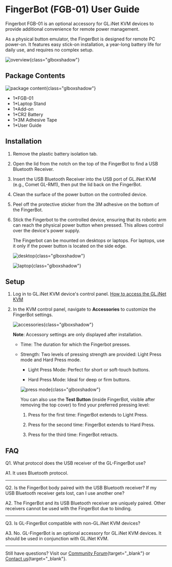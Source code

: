 # FingerBot (FGB-01) User Guide

Fingerbot FGB-01 is an optional accessory for GL.iNet KVM devices to provide additional convenience for remote power management.

As a physical button emulator, the FingerBot is designed for remote PC power-on. It features easy stick-on installation, a year-long battery life for daily use, and requires no complex setup.

![overview](https://static.gl-inet.com/docs/kvm/user_guide/gl-fgb-01/overview.png){class="glboxshadow"}

## Package Contents

![package content](https://static.gl-inet.com/docs/kvm/user_guide/gl-fgb-01/package_content.jpg){class="glboxshadow"}

- 1*FGB-01
- 1*Laptop Stand
- 1*Add-on
- 1*CR2 Battery
- 1*3M Adhesive Tape
- 1*User Guide

## Installation

1. Remove the plastic battery isolation tab.

2. Open the lid from the notch on the top of the FingerBot to find a USB Bluetooth Receiver.

3. Insert the USB Bluetooth Receiver into the USB port of GL.iNet KVM (e.g., Comet GL-RM1), then put the lid back on the FingerBot.

4. Clean the surface of the power button on the controlled device.

5. Peel off the protective sticker from the 3M adhesive on the bottom of the FingerBot.

6. Stick the Fingerbot to the controlled device, ensuring that its robotic arm can reach the physical power button when pressed. This allows control over the device's power supply.

    The Fingerbot can be mounted on desktops or laptops. For laptops, use it only if the power button is located on the side edge.

    ![desktop](https://static.gl-inet.com/docs/kvm/user_guide/gl-fgb-01/desktop.png){class="glboxshadow"}

    ![laptop](https://static.gl-inet.com/docs/kvm/user_guide/gl-fgb-01/laptop.png){class="glboxshadow"}

## Setup

1. Log in to GL.iNet KVM device's control panel. [How to access the GL.iNet KVM](../../faq/how_to_access_the_controlled_device_connected_to_kvm.md)

2. In the KVM control panel, navigate to **Accessories** to customize the FingerBot settings.

    ![accessories](https://static.gl-inet.com/docs/kvm/user_guide/gl-fgb-01/accessories.jpg){class="glboxshadow"}

    **Note**: Accessory settings are only displayed after installation.

    - Time: The duration for which the Fingerbot presses.

    - Strength: Two levels of pressing strength are provided: Light Press mode and Hard Press mode.

        - Light Press Mode: Perfect for short or soft-touch buttons.
        
        - Hard Press Mode: Ideal for deep or firm buttons.

        ![press mode](https://static.gl-inet.com/docs/kvm/user_guide/gl-fgb-01/press_mode.png){class="glboxshadow"}

        You can also use the **Test Button** (inside FingerBot, visible after removing the top cover) to find your preferred pressing level:

        1. Press for the first time: FingerBot extends to Light Press.

        2. Press for the second time: FingerBot extends to Hard Press.

        3. Press for the third time: FingerBot retracts.

## FAQ

Q1. What protocol does the USB receiver of the GL-FingerBot use?

A1. It uses Bluetooth protocol.

---

Q2. Is the FingerBot body paired with the USB Bluetooth receiver? If my USB Bluetooth receiver gets lost, can I use another one?

A2. The FingerBot and its USB Bluetooth receiver are uniquely paired. Other receivers cannot be used with the FingerBot due to binding.

---

Q3. Is GL-FingerBot compatible with non-GL.iNet KVM devices?

A3. No. GL-FingerBot is an optional accessory for GL.iNet KVM devices. It should be used in conjunction with GL.iNet KVM.

---

Still have questions? Visit our [Community Forum](https://forum.gl-inet.com){target="_blank"} or [Contact us](https://www.gl-inet.com/contacts/){target="_blank"}.
